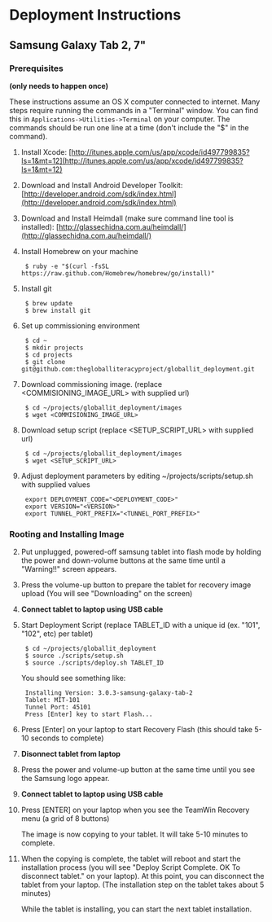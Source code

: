 # Deployment Instructions
## Samsung Galaxy Tab 2, 7"

### Prerequisites 

**(only needs to happen once)**

These instructions assume an OS X computer connected to internet.  Many steps require running the commands in a "Terminal" window.  You can find this in <code>Applications->Utilities->Terminal</code> on your computer.  The commands should be run one line at a time (don't include the "$" in the command).

1. Install Xcode: [http://itunes.apple.com/us/app/xcode/id497799835?ls=1&mt=12](http://itunes.apple.com/us/app/xcode/id497799835?ls=1&mt=12)

3. Download and Install Android Developer Toolkit: [http://developer.android.com/sdk/index.html](http://developer.android.com/sdk/index.html)
4. Download and Install Heimdall (make sure command line tool is installed): [http://glassechidna.com.au/heimdall/](http://glassechidna.com.au/heimdall/)
4. Install Homebrew on your machine

        $ ruby -e "$(curl -fsSL https://raw.github.com/Homebrew/homebrew/go/install)"
        

3. Install git

        $ brew update
        $ brew install git


5. Set up commissioning environment

        $ cd ~
        $ mkdir projects
        $ cd projects
        $ git clone git@github.com:thegloballiteracyproject/globallit_deployment.git
        
6. Download commissioning image. (replace <COMMISIONING_IMAGE_URL> with supplied url)

        $ cd ~/projects/globallit_deployment/images
        $ wget <COMMISIONING_IMAGE_URL>

7. Download setup script (replace <SETUP_SCRIPT_URL> with supplied url)

        $ cd ~/projects/globallit_deployment/images
        $ wget <SETUP_SCRIPT_URL>

7. Adjust deployment parameters by editing ~/projects/scripts/setup.sh with supplied values

        export DEPLOYMENT_CODE="<DEPLOYMENT_CODE>"
        export VERSION="<VERSION>"
        export TUNNEL_PORT_PREFIX="<TUNNEL_PORT_PREFIX>"

### Rooting and Installing Image

2. Put unplugged, powered-off samsung tablet into flash mode by holding the power and down-volume buttons at the same time until a "Warning!!" screen appears.

3. Press the volume-up button to prepare the tablet for recovery image upload (You will see "Downloading" on the screen)

4. **Connect tablet to laptop using USB cable**

1. Start Deployment Script (replace TABLET_ID with a unique id (ex. "101", "102", etc) per tablet)

        $ cd ~/projects/globallit_deployment
        $ source ./scripts/setup.sh
        $ source ./scripts/deploy.sh TABLET_ID


    You should see something like:
    
        Installing Version: 3.0.3-samsung-galaxy-tab-2
        Tablet: MIT-101
        Tunnel Port: 45101
        Press [Enter] key to start Flash...
        
2. Press [Enter] on your laptop to start Recovery Flash (this should take 5-10 seconds to complete)

3. **Disonnect tablet from laptop**

4. Press the power and volume-up button at the same time until you see the Samsung logo appear.

5. **Connect tablet to laptop using USB cable**

6. Press [ENTER] on your laptop when you see the TeamWin Recovery menu (a grid of 8 buttons)

    The image is now copying to your tablet.  It will take 5-10 minutes to complete.

7. When the copying is complete, the tablet will reboot and start the installation process (you will see "Deploy Script Complete. OK To disconnect tablet." on your laptop).  At this point, you can disconnect the tablet from your laptop.  (The installation step on the tablet takes about 5 minutes)

    While the tablet is installing, you can start the next tablet installation.

